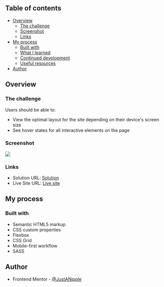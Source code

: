 ## Table of contents

- [Overview](#overview)
  - [The challenge](#the-challenge)
  - [Screenshot](#screenshot)
  - [Links](#links)
- [My process](#my-process)
  - [Built with](#built-with)
  - [What I learned](#what-i-learned)
  - [Continued development](#continued-development)
  - [Useful resources](#useful-resources)
- [Author](#author)

## Overview

### The challenge

Users should be able to:

- View the optimal layout for the site depending on their device's screen size
- See hover states for all interactive elements on the page

### Screenshot

![](./assets/design/screenshot-desktop.jpg)

### Links

- Solution URL: [Solution](https://github.com/JustANipple/Savecrop/blob/main/index.html)
- Live Site URL: [Live site](https://justanipple.github.io/Savecrop/)

## My process

### Built with

- Semantic HTML5 markup
- CSS custom properties
- Flexbox
- CSS Grid
- Mobile-first workflow
- SASS

## Author

- Frontend Mentor - [@JustANipple](https://www.frontendmentor.io/profile/JustANipple)